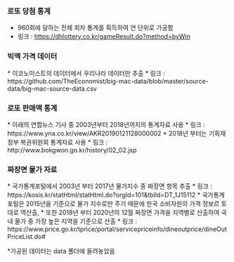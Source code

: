 ### 로또 당첨 통계
+ 960회에 달하는 전체 회차 통계를 획득하여 연 단위로 가공함
+ 링크 : https://dhlottery.co.kr/gameResult.do?method=byWin 

<h3>빅맥 가격 데이터</h3>
* 이코노미스트의 데이터에서 우리나라 데이터만 추출
* 링크 : https://github.com/TheEconomist/big-mac-data/blob/master/source-data/big-mac-source-data.csv

<h3>로또 판매액 통계</h3>
* 아래의 연합뉴스 기사 중 2003년부터 2018년까지의 통계자료 사용
* 링크 : https://www.yna.co.kr/view/AKR20190121128000002
* 2018년 부터는 기획재정부 복권위원회 통계자료 사용
* 링크 : http://www.bokgwon.go.kr/history/02_02.jsp

<h3>짜장면 물가 자료</h3>
* 국가통계포털에서 2003년 부터 2017년 물가지수 중 짜장면 항목 추출
* 링크 : https://kosis.kr/statHtml/statHtml.do?orgId=101&tblId=DT_1J15112 
* 국가통계포털은 2015년을 기준으로 물가 지수로만 주기 때문에 한국 소비자원의 가격 정보르 토대로 역산출, 
* 또한 2018년 부터 2020년의 12월 짜장면 가격을 지역별로 산출하여 국내 물가 중 가장 높은 지역을 기준으로 산출
* 링크 : https://www.price.go.kr/tprice/portal/servicepriceinfo/dineoutprice/dineOutPriceList.do# 

*가공된 데이터는 data 폴더에 올려놓았음
